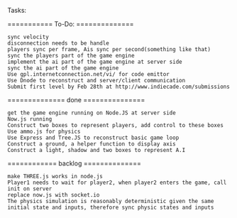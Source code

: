 Tasks:

=========== To-Do:  ==============

	sync velocity
	disconnection needs to be handle
	players sync per frame, Ais sync per second(something like that)
	sync the players part of the game engine
	implement the ai part of the game engine at server side
	sync the ai part of the game engine
	Use gpl.internetconnection.net/vi/ for code emittor 
	Use Dnode to reconstruct and server/client communication
	Submit first level by Feb 28th at http://www.indiecade.com/submissions 

============== done ===============

	get the game engine running on Node.JS at server side
	Now.js running
	Construct two boxes to represent players, add control to these boxes
	Use ammo.js for physics
	Use Express and Tree.JS to reconstruct basic game loop
	Construct a ground, a helper function to display axis
	Construct a light, shadow and two boxes to represent A.I 

============ backlog ==============

	make THREE.js works in node.js
	Player1 needs to wait for player2, when player2 enters the game, call init on server
	replace now.js with socket.io
	The physics simulation is reasonably deterministic given the same initial state and inputs, therefore sync physic states and inputs	
